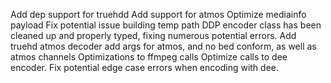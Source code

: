 Add dep support for truehdd
Add support for atmos
Optimize mediainfo payload
Fix potential issue building temp path
DDP encoder class has been cleaned up and properly typed, fixing numerous potential errors.
Add truehd atmos decoder
add args for atmos, and no bed conform, as well as atmos channels
Optimizations to ffmpeg calls
Optimize calls to dee encoder.
Fix potential edge case errors when encoding with dee.
